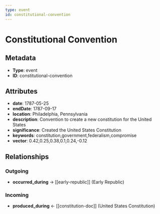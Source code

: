 ```yaml
---
type: event
id: constitutional-convention
---
```


# Constitutional Convention

## Metadata

- **Type**: event
- **ID**: constitutional-convention

## Attributes

- **date**: 1787-05-25
- **endDate**: 1787-09-17
- **location**: Philadelphia, Pennsylvania
- **description**: Convention to create a new constitution for the United States
- **significance**: Created the United States Constitution
- **keywords**: constitution,government,federalism,compromise
- **vector**: 0.42,0.25,0.38,0.1,0.24,-0.12

## Relationships

### Outgoing

- **occurred_during** → [[early-republic]] (Early Republic)

### Incoming

- **produced_during** ← [[constitution-doc]] (United States Constitution)


